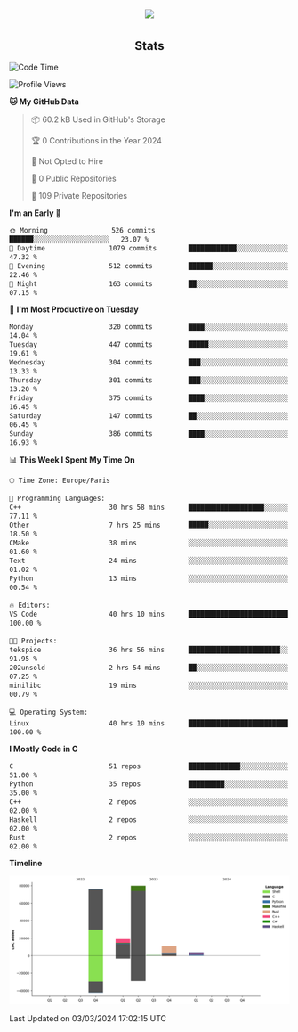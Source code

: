 <h1 align="center"><img src="https://readme-typing-svg.demolab.com?font=JetBrains+Mono&duration=3000&pause=1500&color=FE8019&center=true&multiline=true&repeat=false&random=false&width=600&height=60&lines=Welcome+to+my+page!;I'm+currently+learning+C%2C+Rust+and+C%2B%2B"></h1>

<h2 align="center">Stats</h2>

<!--START_SECTION:waka-->
![Code Time](http://img.shields.io/badge/Code%20Time-574%20hrs-blue)

![Profile Views](http://img.shields.io/badge/Profile%20Views-0-blue)

**🐱 My GitHub Data** 

> 📦 60.2 kB Used in GitHub's Storage 
 > 
> 🏆 0 Contributions in the Year 2024
 > 
> 🚫 Not Opted to Hire
 > 
> 📜 0 Public Repositories 
 > 
> 🔑 109 Private Repositories 
 > 
**I'm an Early 🐤** 

```text
🌞 Morning                526 commits         ██████░░░░░░░░░░░░░░░░░░░   23.07 % 
🌆 Daytime                1079 commits        ████████████░░░░░░░░░░░░░   47.32 % 
🌃 Evening                512 commits         ██████░░░░░░░░░░░░░░░░░░░   22.46 % 
🌙 Night                  163 commits         ██░░░░░░░░░░░░░░░░░░░░░░░   07.15 % 
```
📅 **I'm Most Productive on Tuesday** 

```text
Monday                   320 commits         ████░░░░░░░░░░░░░░░░░░░░░   14.04 % 
Tuesday                  447 commits         █████░░░░░░░░░░░░░░░░░░░░   19.61 % 
Wednesday                304 commits         ███░░░░░░░░░░░░░░░░░░░░░░   13.33 % 
Thursday                 301 commits         ███░░░░░░░░░░░░░░░░░░░░░░   13.20 % 
Friday                   375 commits         ████░░░░░░░░░░░░░░░░░░░░░   16.45 % 
Saturday                 147 commits         ██░░░░░░░░░░░░░░░░░░░░░░░   06.45 % 
Sunday                   386 commits         ████░░░░░░░░░░░░░░░░░░░░░   16.93 % 
```


📊 **This Week I Spent My Time On** 

```text
🕑︎ Time Zone: Europe/Paris

💬 Programming Languages: 
C++                      30 hrs 58 mins      ███████████████████░░░░░░   77.11 % 
Other                    7 hrs 25 mins       █████░░░░░░░░░░░░░░░░░░░░   18.50 % 
CMake                    38 mins             ░░░░░░░░░░░░░░░░░░░░░░░░░   01.60 % 
Text                     24 mins             ░░░░░░░░░░░░░░░░░░░░░░░░░   01.02 % 
Python                   13 mins             ░░░░░░░░░░░░░░░░░░░░░░░░░   00.54 % 

🔥 Editors: 
VS Code                  40 hrs 10 mins      █████████████████████████   100.00 % 

🐱‍💻 Projects: 
tekspice                 36 hrs 56 mins      ███████████████████████░░   91.95 % 
202unsold                2 hrs 54 mins       ██░░░░░░░░░░░░░░░░░░░░░░░   07.25 % 
minilibc                 19 mins             ░░░░░░░░░░░░░░░░░░░░░░░░░   00.79 % 

💻 Operating System: 
Linux                    40 hrs 10 mins      █████████████████████████   100.00 % 
```

**I Mostly Code in C** 

```text
C                        51 repos            █████████████░░░░░░░░░░░░   51.00 % 
Python                   35 repos            █████████░░░░░░░░░░░░░░░░   35.00 % 
C++                      2 repos             ░░░░░░░░░░░░░░░░░░░░░░░░░   02.00 % 
Haskell                  2 repos             ░░░░░░░░░░░░░░░░░░░░░░░░░   02.00 % 
Rust                     2 repos             ░░░░░░░░░░░░░░░░░░░░░░░░░   02.00 % 
```



**Timeline**

![Lines of Code chart](https://raw.githubusercontent.com/fowdre/fowdre/main/assets/bar_graph.png)


 Last Updated on 03/03/2024 17:02:15 UTC
<!--END_SECTION:waka-->
